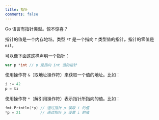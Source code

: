 ```yaml
---
title: 指针
comments: false
---
```


Go 语言有指针类型。惊不惊喜？

指针的值是一个内存地址。类型 `*T` 是一个指向 `T` 类型值的指针。指针的零值是 `nil`。

可以像下面这这样声明一个指针：

```go
var p *int // p 是指向 int 值的指针
```

使用操作符 `&`（取地址操作符）来获取一个值的地址。比如：

```go
i := 42
p = &i
```

使用操作符 `*`（解引用操作符）表示指针所指向的值。比如：

```go
fmt.Println(*p) // 通过指针 p 读取 i 的值
*p = 21         // 通过指针 p 设置 i 的值
```